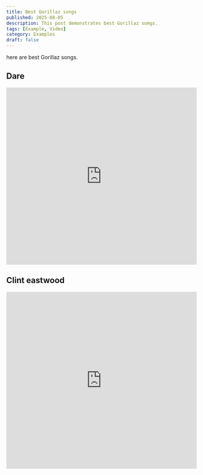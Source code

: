 ```yaml
---
title: Best Gorillaz songs
published: 2025-08-05
description: This post demonstrates best Gorillaz somgs.
tags: [Example, Video]
category: Examples
draft: false
---
```


here are best Gorillaz songs.

## Dare

<iframe width="100%" height="468" src="https://youtu.be/1V_xRb0x9aw?si=2Hrp7-XMKG-WOXlG" title="YouTube video player" frameborder="0" allow="accelerometer; autoplay; clipboard-write; encrypted-media; gyroscope; picture-in-picture; web-share" allowfullscreen></iframe>

## Clint eastwood

<iframe width="100%" height="468" src="https://youtu.be/uAOR6ib95kQ?si=59BKc4e1MHuLB5bQ" title="YouTube video player" frameborder="0" allow="accelerometer; autoplay; clipboard-write; encrypted-media; gyroscope; picture-in-picture; web-share" allowfullscreen></iframe>
